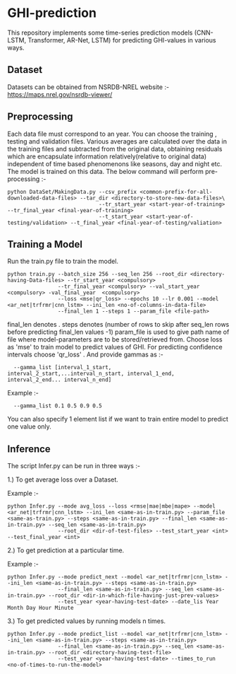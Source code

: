 # GHI-prediction

This repository implements some time-series prediction models (CNN-LSTM, Transformer, AR-Net, LSTM) for predicting GHI-values in various ways.

## Dataset

Datasets can be obtained from NSRDB-NREL website :- https://maps.nrel.gov/nsrdb-viewer/

## Preprocessing

Each data file must correspond to an year. You can choose the training , testing and validation files. Various averages are calculated over the data in the training files and subtracted from the original data, obtaining residuals which are encapsulate information relatively(relative to original data) independent of time based phenomenons like seasons, day and night etc. The model is trained on this data. The below command will perform pre-processing :-

```
python DataSet/MakingData.py --csv_prefix <common-prefix-for-all-downloaded-data-files> --tar_dir <directory-to-store-new-data-files>\
                             --tr_start_year <start-year-of-training> --tr_final_year <final-year-of-training>
                             --t_start_year <start-year-of-testing/validation> --t_final_year <final-year-of-testing/valiation>
```

## Training a Model

Run the train.py file to train the model.

```
python train.py --batch_size 256 --seq_len 256 --root_dir <directory-having-Data-files> --tr_start_year <compulsory>
                --tr_final_year <compulsory> --val_start_year <compulsory> -val_final_year  <compulsory>
                --loss <mse|qr_loss> --epochs 10 --lr 0.001 --model <ar_net|trfrmr|cnn_lstm> --ini_len <no-of-columns-in-data-file>
                --final_len 1 --steps 1 --param_file <file-path>
```

final_len denotes <no-of-numbers-to-be-predicted-by-model>.
steps denotes (number of rows to skip after seq_len rows before predicting final_len values -1)
param_file is used to give path name of file where model-parameters are to be stored/retrieved from.
Choose loss as 'mse' to train model to predict values of GHI. For predicting confidence intervals choose 'qr_loss' .
And provide gammas as :- 

```
  --gamma_list [interval_1_start, interval_2_start,...interval_n_start, interval_1_end, interval_2_end... interval_n_end]
```

Example :-

```
  --gamma_list 0.1 0.5 0.9 0.5
```

You can also specify 1 element list if we want to train entire model to predict one value only.

## Inference
The script Infer.py can be run in three ways :-

1.) To get average loss over a Dataset.

Example :-
```
python Infer.py --mode avg_loss --loss <rmse|mae|mbe|mape> --model <ar_net|trfrmr|cnn_lstm> --ini_len <same-as-in-train.py> --param_file                   <same-as-train.py> --steps <same-as-in-train.py> --final_len <same-as-in-train.py> --seq_len <same-as-in-train.py>
                --root_dir <dir-of-test-files> --test_start_year <int> --test_final_year <int>
```
2.) To get prediction at a particular time.

Example :-

```
python Infer.py --mode predict_next --model <ar_net|trfrmr|cnn_lstm> --ini_len <same-as-in-train.py> --steps <same-as-in-train.py>
                --final_len <same-as-in-train.py> --seq_len <same-as-in-train.py> --root_dir <dir-in-which-file-having-just-prev-values>
                --test_year <year-having-test-date> --date_lis Year Month Day Hour Minute
```
3.) To get predicted values by running models n times.

```
python Infer.py --mode predict_list --model <ar_net|trfrmr|cnn_lstm> --ini_len <same-as-in-train.py> --steps <same-as-in-train.py>
                --final_len <same-as-in-train.py> --seq_len <same-as-in-train.py> --root_dir <directory-having-test-file>
                --test_year <year-having-test-date> --times_to_run <no-of-times-to-run-the-model>
```
